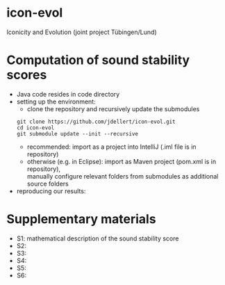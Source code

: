 # icon-evol
Iconicity and Evolution (joint project Tübingen/Lund)

Computation of sound stability scores
===
* Java code resides in code directory
* setting up the environment:
  * clone the repository and recursively update the submodules
  ```
  git clone https://github.com/jdellert/icon-evol.git
  cd icon-evol
  git submodule update --init --recursive
  ```
  * recommended: import as a project into IntelliJ (.iml file is in repository)
  * otherwise (e.g. in Eclipse): import as Maven project (pom.xml is in repository),  
    manually configure relevant folders from submodules as additional source folders
* reproducing our results:

Supplementary materials
===
* S1: mathematical description of the sound stability score
* S2: 
* S3: 
* S4: 
* S5: 
* S6: 

